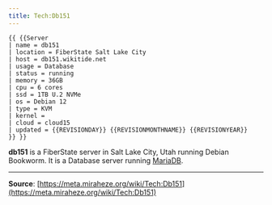 ```yaml
---
title: Tech:Db151
---
```


```
{{ {{Server
| name = db151
| location = FiberState Salt Lake City
| host = db151.wikitide.net
| usage = Database
| status = running
| memory = 36GB
| cpu = 6 cores
| ssd = 1TB U.2 NVMe
| os = Debian 12
| type = KVM
| kernel =
| cloud = cloud15
| updated = {{REVISIONDAY}} {{REVISIONMONTHNAME}} {{REVISIONYEAR}}
}} }}
```

**db151** is a FiberState server in Salt Lake City, Utah running Debian Bookworm. It is a Database server running [MariaDB](/tech-docs/techmariadb.md).

----
**Source**: [https://meta.miraheze.org/wiki/Tech:Db151](https://meta.miraheze.org/wiki/Tech:Db151)